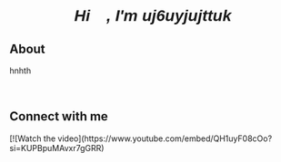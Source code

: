 <font face="Verdana, Geneva, Tahoma, sans-serif">
<h1 align="center"><i>Hi 👋, I'm uj6uyjujttuk</i></h1> 
</font>
<h2>About</h2>
<p>hnhth</p>
<br><h2>Connect with me</h2>
[![Watch the video](https://www.youtube.com/embed/QH1uyF08cOo?si=KUPBpuMAvxr7gGRR)





<br>
